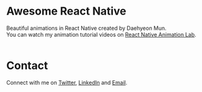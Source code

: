 # Awesome React Native

Beautiful animations in React Native created by Daehyeon Mun.
</br>
You can watch my animation tutorial videos on [React Native Animation Lab](https://www.youtube.com/@RNAnimationLab).
</br>
</br>

# Contact

Connect with me on [Twitter](https://twitter.com/daehyeonmun), [LinkedIn](https://www.linkedin.com/in/daehyeon-mun-5ba674164/) and [Email](dhmun00@gmail.com). </br>
